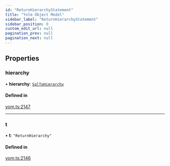 ```yaml
---
id: "ReturnHierarchyStatement"
title: "Yolm Object Model"
sidebar_label: "ReturnHierarchyStatement"
sidebar_position: 0
custom_edit_url: null
pagination_prev: null
pagination_next: null
---
```


## Properties

### hierarchy

• **hierarchy**: [`SqlToHierarchy`](../modules.md#sqltohierarchy)

#### Defined in

[yom.ts:2147](https://github.com/yolmio/boost/blob/964b449/src/yom.ts#L2147)

___

### t

• **t**: ``"ReturnHierarchy"``

#### Defined in

[yom.ts:2146](https://github.com/yolmio/boost/blob/964b449/src/yom.ts#L2146)
